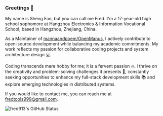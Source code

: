 ### Greetings 👋

My name is Sheng Fan, but you can call me Fred. I'm a 17-year-old high school sophomore at Hangzhou Electronics & Information Vocational School, based in Hangzhou, Zhejiang, China.

As a Maintainer of [mannaandpoem/OpenManus](https://github.com/mannaandpoem/OpenManus), I actively contribute to open-source development while balancing my academic commitments. My work reflects my passion for collaborative coding projects and system architecture design 💻.

Coding transcends mere hobby for me; it is a fervent passion 🔥. I thrive on the creativity and problem-solving challenges it presents 🤔, constantly seeking opportunities to enhance my full-stack development skills 📚 and explore emerging technologies in distributed systems.

If you would like to contact me, you can reach me at fredtools999@gmail.com.

![fred913's GitHub Status](https://github-readme-stats.vercel.app/api?username=fred913&count_private=true)
